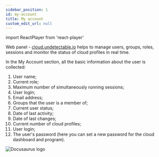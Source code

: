 ```yaml
---
sidebar_position: 1
id: my-account
title: My account
custom_edit_url: null
---
```

import ReactPlayer from 'react-player'

Web panel - [cloud.undetectable.io](https://cloud.leakshub.net/) helps to manage users, groups, roles, sessions and monitor the status of cloud profiles in real time.

In the My Account section, all the basic information about the user is collected:
1. User name;
2. Current role;
3. Maximum number of simultaneously running sessions;
4. User login;
5. Email address;
6. Groups that the user is a member of;
7. Current user status;
8. Date of last activity;
9. Date of last changes;
10. Current number of cloud profiles;
11. User login;
12. The user's password (here you can set a new password for the cloud dashboard and program).

![Docusaurus logo](/img/2-cloud/1-my-account/eng/my-account-1.png)